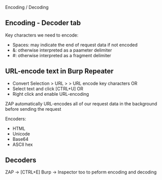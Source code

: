 Encoding / Decoding

## Encoding - Decoder tab

Key characters we need to encode:
- Spaces: may indicate the end of request data if not encoded
- &: otherwise interpreted as a paameter delimiter
- #: otherwise interpreted as a fragment delimiter

## URL-encode text in Burp Repeater
- Convert Selection > URL > > URL encode key characters OR
- Select text and click [CTRL+U] OR
- Right click and enable URL-encoding

ZAP automatically URL-encodes all of our request data in the background before sending the request

Encoders:
- HTML
- Unicode
- Base64
- ASCII hex

## Decoders
ZAP -> [CTRL+E]
Burp -> Inspector too to peform encoding and decoding
